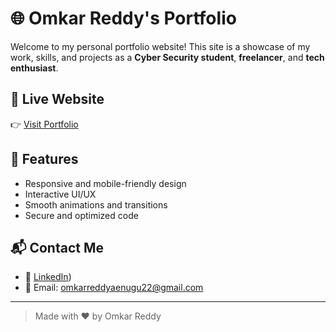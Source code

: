 # 🌐 Omkar Reddy's Portfolio

Welcome to my personal portfolio website! This site is a showcase of my work, skills, and projects as a **Cyber Security student**, **freelancer**, and **tech enthusiast**.

## 🔗 Live Website
👉 [Visit Portfolio](https://omkarreddy99.github.io/portfolio/)

## 🧠 Features
- Responsive and mobile-friendly design
- Interactive UI/UX
- Smooth animations and transitions
- Secure and optimized code

## 📬 Contact Me
- 💼 [LinkedIn](https://www.linkedin.com/in/omkar-reddy-357551220/))
- 📧 Email: omkarreddyaenugu22@gmail.com

---

> Made with ❤️ by Omkar Reddy
